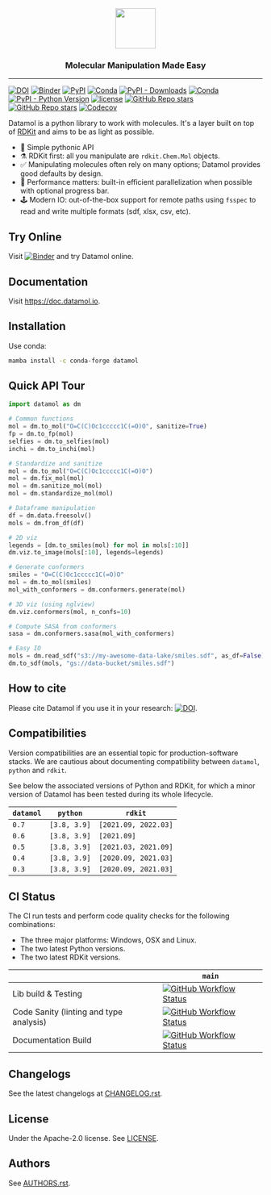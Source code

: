 <div align="center">
    <img src="docs/images/logo-title.png" height="80px">
    <h3>Molecular Manipulation Made Easy</h3>
</div>

---

[![DOI](https://zenodo.org/badge/341603042.svg)](https://zenodo.org/badge/latestdoi/341603042)
[![Binder](http://mybinder.org/badge_logo.svg)](https://mybinder.org/v2/gh/datamol-org/datamol/main?urlpath=lab/tree/docs/tutorials/The_Basics.ipynb)
[![PyPI](https://img.shields.io/pypi/v/datamol)](https://pypi.org/project/datamol/)
[![Conda](https://img.shields.io/conda/v/conda-forge/datamol?label=conda&color=success)](https://anaconda.org/conda-forge/datamol)
[![PyPI - Downloads](https://img.shields.io/pypi/dm/datamol)](https://pypi.org/project/datamol/)
[![Conda](https://img.shields.io/conda/dn/conda-forge/datamol)](https://anaconda.org/conda-forge/datamol)
[![PyPI - Python Version](https://img.shields.io/pypi/pyversions/datamol)](https://pypi.org/project/datamol/)
[![license](https://img.shields.io/badge/License-Apache%202.0-blue.svg)](https://github.com/datamol-org/datamol/blob/main/LICENSE)
[![GitHub Repo stars](https://img.shields.io/github/stars/datamol-org/datamol)](https://github.com/datamol-org/datamol/stargazers)
[![GitHub Repo stars](https://img.shields.io/github/forks/datamol-org/datamol)](https://github.com/datamol-org/datamol/network/members)
[![Codecov](https://codecov.io/gh/datamol-org/datamol/branch/main/graph/badge.svg?token=2ETG8SA7IG)](https://codecov.io/gh/datamol-org/datamol)

Datamol is a python library to work with molecules. It's a layer built on top of [RDKit](https://www.rdkit.org/) and aims to be as light as possible.

- 🐍 Simple pythonic API
- ⚗️ RDKit first: all you manipulate are `rdkit.Chem.Mol` objects.
- ✅ Manipulating molecules often rely on many options; Datamol provides good defaults by design.
- 🧠 Performance matters: built-in efficient parallelization when possible with optional progress bar.
- 🕹️ Modern IO: out-of-the-box support for remote paths using `fsspec` to read and write multiple formats (sdf, xlsx, csv, etc).

## Try Online

Visit [![Binder](http://mybinder.org/badge_logo.svg)](https://mybinder.org/v2/gh/datamol-org/datamol/main?urlpath=lab/tree/docs/tutorials/The_Basics.ipynb) and try Datamol online.

## Documentation

Visit https://doc.datamol.io.

## Installation

Use conda:

```bash
mamba install -c conda-forge datamol
```

## Quick API Tour

```python
import datamol as dm

# Common functions
mol = dm.to_mol("O=C(C)Oc1ccccc1C(=O)O", sanitize=True)
fp = dm.to_fp(mol)
selfies = dm.to_selfies(mol)
inchi = dm.to_inchi(mol)

# Standardize and sanitize
mol = dm.to_mol("O=C(C)Oc1ccccc1C(=O)O")
mol = dm.fix_mol(mol)
mol = dm.sanitize_mol(mol)
mol = dm.standardize_mol(mol)

# Dataframe manipulation
df = dm.data.freesolv()
mols = dm.from_df(df)

# 2D viz
legends = [dm.to_smiles(mol) for mol in mols[:10]]
dm.viz.to_image(mols[:10], legends=legends)

# Generate conformers
smiles = "O=C(C)Oc1ccccc1C(=O)O"
mol = dm.to_mol(smiles)
mol_with_conformers = dm.conformers.generate(mol)

# 3D viz (using nglview)
dm.viz.conformers(mol, n_confs=10)

# Compute SASA from conformers
sasa = dm.conformers.sasa(mol_with_conformers)

# Easy IO
mols = dm.read_sdf("s3://my-awesome-data-lake/smiles.sdf", as_df=False)
dm.to_sdf(mols, "gs://data-bucket/smiles.sdf")
```

## How to cite

Please cite Datamol if you use it in your research: [![DOI](https://zenodo.org/badge/341603042.svg)](https://zenodo.org/badge/latestdoi/341603042).

## Compatibilities

Version compatibilities are an essential topic for production-software stacks. We are cautious about documenting compatibility between `datamol`, `python` and `rdkit`.

See below the associated versions of Python and RDKit, for which a minor version of Datamol has been tested during its whole lifecycle.

| `datamol` | `python`     | `rdkit`              |
| --------- | ------------ | -------------------- |
| `0.7`     | `[3.8, 3.9]` | `[2021.09, 2022.03]` |
| `0.6`     | `[3.8, 3.9]` | `[2021.09]`          |
| `0.5`     | `[3.8, 3.9]` | `[2021.03, 2021.09]` |
| `0.4`     | `[3.8, 3.9]` | `[2020.09, 2021.03]` |
| `0.3`     | `[3.8, 3.9]` | `[2020.09, 2021.03]` |

## CI Status

The CI run tests and perform code quality checks for the following combinations:

- The three major platforms: Windows, OSX and Linux.
- The two latest Python versions.
- The two latest RDKit versions.

|                                         | `main`                                                                                                                                                                             |
| --------------------------------------- | ---------------------------------------------------------------------------------------------------------------------------------------------------------------------------------- |
| Lib build & Testing                     | [![GitHub Workflow Status](https://img.shields.io/github/workflow/status/datamol-org/datamol/test)](https://github.com/datamol-org/datamol/actions/workflows/test.yml)             |
| Code Sanity (linting and type analysis) | [![GitHub Workflow Status](https://img.shields.io/github/workflow/status/datamol-org/datamol/code-check)](https://github.com/datamol-org/datamol/actions/workflows/code-check.yml) |
| Documentation Build                     | [![GitHub Workflow Status](https://img.shields.io/github/workflow/status/datamol-org/datamol/doc)](https://github.com/datamol-org/datamol/actions/workflows/doc.yml)               |

## Changelogs

See the latest changelogs at [CHANGELOG.rst](./CHANGELOG.rst).

## License

Under the Apache-2.0 license. See [LICENSE](LICENSE).

## Authors

See [AUTHORS.rst](./AUTHORS.rst).
